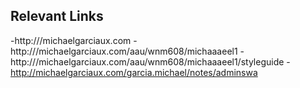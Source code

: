 
## Relevant Links
-http:///michaelgarciaux.com
-http:///michaelgarciaux.com/aau/wnm608/michaaaeel1
-http:///michaelgarciaux.com/aau/wnm608/michaaaeel1/styleguide
-http://michaelgarciaux.com/garcia.michael/notes/adminswa